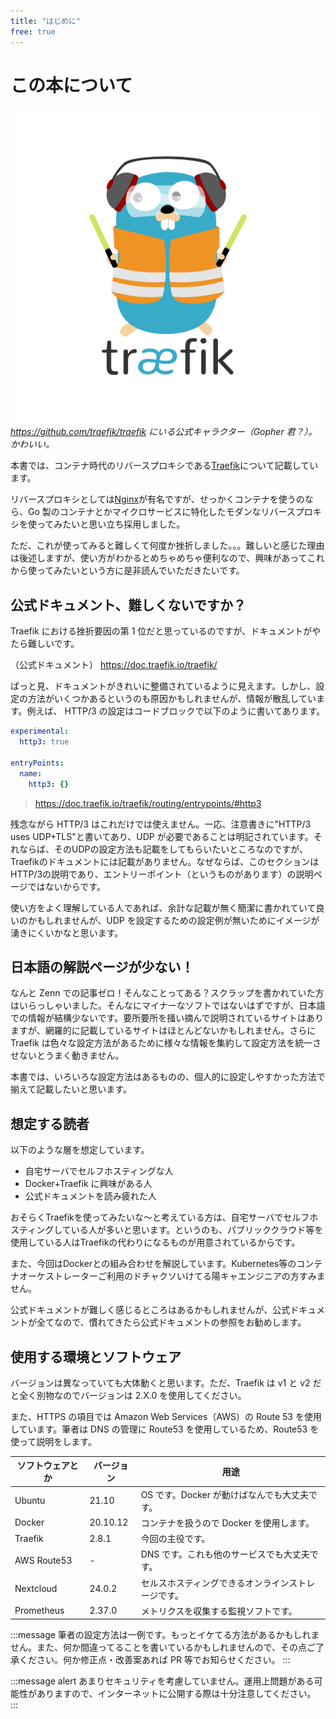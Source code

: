 ```yaml
---
title: "はじめに"
free: true
---
```


# この本について

![Gopher君](https://raw.githubusercontent.com/traefik/traefik/master/docs/content/assets/img/traefik.logo.png)
*https://github.com/traefik/traefik にいる公式キャラクター（Gopher 君？）。かわいい。*

本書では、コンテナ時代のリバースプロキシである[Traefik](https://traefik.io/)について記載しています。

リバースプロキシとしては[Nginx](https://www.nginx.co.jp/)が有名ですが、せっかくコンテナを使うのなら、Go 製のコンテナとかマイクロサービスに特化したモダンなリバースプロキシを使ってみたいと思い立ち採用しました。

ただ、これが使ってみると難しくて何度か挫折しました。。。難しいと感じた理由は後述しますが、使い方がわかるとめちゃめちゃ便利なので、興味があってこれから使ってみたいという方に是非読んでいただきたいです。

## 公式ドキュメント、難しくないですか？

Traefik における挫折要因の第 1 位だと思っているのですが、ドキュメントがやたら難しいです。

（公式ドキュメント）
https://doc.traefik.io/traefik/

ぱっと見、ドキュメントがきれいに整備されているように見えます。しかし、設定の方法がいくつかあるというのも原因かもしれませんが、情報が散乱しています。例えば、 HTTP/3 の設定はコードブロックで以下のように書いてあります。

```YAML
experimental:
  http3: true

entryPoints:
  name:
    http3: {}
```

> https://doc.traefik.io/traefik/routing/entrypoints/#http3

残念ながら HTTP/3 はこれだけでは使えません。一応、注意書きに"HTTP/3 uses UDP+TLS"と書いてあり、UDP が必要であることは明記されています。それならば、そのUDPの設定方法も記載をしてもらいたいところなのですが、Traefikのドキュメントには記載がありません。なぜならば、このセクションはHTTP/3の説明であり、エントリーポイント（というものがあります）の説明ページではないからです。

使い方をよく理解している人であれば、余計な記載が無く簡潔に書かれていて良いのかもしれませんが、UDP を設定するための設定例が無いためにイメージが湧きにくいかなと思います。


## 日本語の解説ページが少ない！

なんと Zenn での記事ゼロ！そんなことってある？スクラップを書かれていた方はいらっしゃいました。そんなにマイナーなソフトではないはずですが、日本語での情報が結構少ないです。要所要所を掻い摘んで説明されているサイトはありますが、網羅的に記載しているサイトはほとんどないかもしれません。さらに Traefik は色々な設定方法があるために様々な情報を集約して設定方法を統一させないとうまく動きません。

本書では、いろいろな設定方法はあるものの、個人的に設定しやすかった方法で揃えて記載したいと思います。

## 想定する読者
以下のような層を想定しています。

- 自宅サーバでセルフホスティングな人
- Docker+Traefik に興味がある人
- 公式ドキュメントを読み疲れた人

おそらくTraefikを使ってみたいな～と考えている方は、自宅サーバでセルフホスティングしている人が多いと思います。というのも、パブリッククラウド等を使用している人はTraefikの代わりになるものが用意されているからです。

また、今回はDockerとの組み合わせを解説しています。Kubernetes等のコンテナオーケストレーターご利用のドチャクソいけてる陽キャエンジニアの方すみません。

公式ドキュメントが難しく感じるところはあるかもしれませんが、公式ドキュメントが全てなので、慣れてきたら公式ドキュメントの参照をお勧めします。


## 使用する環境とソフトウェア

バージョンは異なっていても大体動くと思います。ただ、Traefik は v1 と v2 だと全く別物なのでバージョンは 2.X.0 を使用してください。

また、HTTPS の項目では Amazon Web Services（AWS）の Route 53 を使用しています。筆者は DNS の管理に Route53 を使用しているため、Route53 を使って説明をします。

| ソフトウェアとか    | バージョン    | 用途                            |
|-------------|----------|---------------------------------|
| Ubuntu      | 21.10    | OS です。Docker が動けばなんでも大丈夫です。 |
| Docker      | 20.10.12 | コンテナを扱うので Docker を使用します。     |
| Traefik     | 2.8.1    | 今回の主役です。                    |
| AWS Route53 | -        | DNS です。これも他のサービスでも大丈夫です。    |
| Nextcloud   | 24.0.2   | セルスホスティングできるオンラインストレージです。       |
| Prometheus  | 2.37.0   | メトリクスを収集する監視ソフトです。          |

:::message
筆者の設定方法は一例です。もっとイケてる方法があるかもしれません。また、何か間違ってることを書いているかもしれませんので、その点ご了承ください。何か修正点・改善案あれば PR 等でお知らせください。
:::

:::message alert
あまりセキュリティを考慮していません。運用上問題がある可能性がありますので、インターネットに公開する際は十分注意してください。
:::